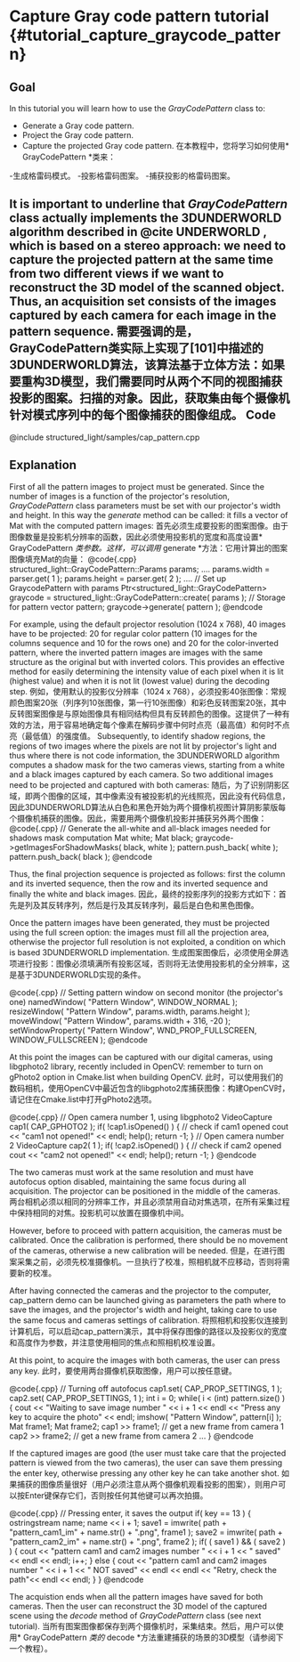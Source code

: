 Capture Gray code pattern tutorial {#tutorial_capture_graycode_pattern}
=============

Goal
----

In this tutorial you will learn how to use the *GrayCodePattern* class to:

-   Generate a Gray code pattern.
-   Project the Gray code pattern.
-   Capture the projected Gray code pattern.
在本教程中，您将学习如何使用* GrayCodePattern *类来：

-生成格雷码模式。
-投影格雷码图案。
-捕获投影的格雷码图案。

It is important to underline that *GrayCodePattern* class actually implements the 3DUNDERWORLD algorithm described in @cite UNDERWORLD , which is based on a stereo approach: we need to capture the projected pattern at the same time from two different views if we want to reconstruct the 3D model of the scanned object. Thus, an acquisition set consists of the images captured by each camera for each image in the pattern sequence.
需要强调的是，GrayCodePattern类实际上实现了[101]中描述的3DUNDERWORLD算法，该算法基于立体方法：如果要重构3D模型，我们需要同时从两个不同的视图捕获投影的图案。扫描的对象。因此，获取集由每个摄像机针对模式序列中的每个图像捕获的图像组成。
Code
----

@include structured_light/samples/cap_pattern.cpp

Explanation
-----------
First of all the pattern images to project must be generated. Since the number of images is a function of the projector's resolution, *GrayCodePattern* class parameters must be set with our projector's width and height. In this way the *generate* method can be called: it fills a vector of Mat with the computed pattern images:
首先必须生成要投影的图案图像。由于图像数量是投影机分辨率的函数，因此必须使用投影机的宽度和高度设置* GrayCodePattern *类参数。这样，可以调用* generate *方法：它用计算出的图案图像填充Mat的向量：
@code{.cpp}
  structured_light::GrayCodePattern::Params params;
    ....
  params.width = parser.get<int>( 1 );
  params.height = parser.get<int>( 2 );
    ....
  // Set up GraycodePattern with params
  Ptr<structured_light::GrayCodePattern> graycode = structured_light::GrayCodePattern::create( params );
  // Storage for pattern
  vector<Mat> pattern;
  graycode->generate( pattern );
@endcode

For example, using the default projector resolution (1024 x 768), 40 images have to be projected: 20 for regular color pattern (10 images for the columns sequence and 10 for the rows one) and 20 for the color-inverted pattern, where the inverted pattern images are images with the same structure as the original but with inverted colors. This provides an effective method for easily determining the intensity value of each pixel when it is lit (highest value) and when it is not lit (lowest value) during the decoding step.
例如，使用默认的投影仪分辨率（1024 x 768），必须投影40张图像：常规颜色图案20张（列序列10张图像，第一行10张图像）和彩色反转图案20张，其中反转图案图像是与原始图像具有相同结构但具有反转颜色的图像。这提供了一种有效的方法，用于容易地确定每个像素在解码步骤中何时点亮（最高值）和何时不点亮（最低值）的强度值。
Subsequently, to identify shadow regions, the regions of two images where the pixels are not lit by projector's light and thus where there is not code information, the 3DUNDERWORLD algorithm computes a shadow mask for the two cameras views, starting from a white and a black images captured by each camera. So two additional images need to be projected and captured with both cameras:
随后，为了识别阴影区域，即两个图像的区域，其中像素没有被投影机的光线照亮，因此没有代码信息，因此3DUNDERWORLD算法从白色和黑色开始为两个摄像机视图计算阴影蒙版每个摄像机捕获的图像。因此，需要用两个摄像机投影并捕获另外两个图像：
@code{.cpp}
  // Generate the all-white and all-black images needed for shadows mask computation
  Mat white;
  Mat black;
  graycode->getImagesForShadowMasks( black, white );
  pattern.push_back( white );
  pattern.push_back( black );
@endcode

Thus, the final projection sequence is projected as follows: first the column and its inverted sequence, then the row and its inverted sequence and finally the white and black images.
因此，最终的投影序列的投影方式如下：首先是列及其反转序列，然后是行及其反转序列，最后是白色和黑色图像。

Once the pattern images have been generated, they must be projected using the full screen option: the images must fill all the projection area, otherwise the projector full resolution is not exploited, a condition on which is based 3DUNDERWORLD implementation.
生成图案图像后，必须使用全屏选项进行投影：图像必须填满所有投影区域，否则将无法使用投影机的全分辨率，这是基于3DUNDERWORLD实现的条件。

@code{.cpp}
  // Setting pattern window on second monitor (the projector's one)
  namedWindow( "Pattern Window", WINDOW_NORMAL );
  resizeWindow( "Pattern Window", params.width, params.height );
  moveWindow( "Pattern Window", params.width + 316, -20 );
  setWindowProperty( "Pattern Window", WND_PROP_FULLSCREEN, WINDOW_FULLSCREEN );
@endcode

At this point the images can be captured with our digital cameras, using libgphoto2 library, recently included in OpenCV: remember to turn on gPhoto2 option in Cmake.list when building OpenCV.
此时，可以使用我们的数码相机，使用OpenCV中最近包含的libgphoto2库捕获图像：构建OpenCV时，请记住在Cmake.list中打开gPhoto2选项。

@code{.cpp}
  // Open camera number 1, using libgphoto2
  VideoCapture cap1( CAP_GPHOTO2 );
  if( !cap1.isOpened() )
  {
    // check if cam1 opened
    cout << "cam1 not opened!" << endl;
    help();
    return -1;
  }
  // Open camera number 2
  VideoCapture cap2( 1 );
  if( !cap2.isOpened() )
  {
     // check if cam2 opened
     cout << "cam2 not opened!" << endl;
     help();
     return -1;
  }
@endcode

The two cameras must work at the same resolution and must have autofocus option disabled, maintaining the same focus during all acquisition. The projector can be positioned in the middle of the cameras.
两台相机必须以相同的分辨率工作，并且必须禁用自动对焦选项，在所有采集过程中保持相同的对焦。投影机可以放置在摄像机中间。

However, before to proceed with pattern acquisition, the cameras must be calibrated. Once the calibration is performed, there should be no movement of the cameras, otherwise a new calibration will be needed.
但是，在进行图案采集之前，必须先校准摄像机。一旦执行了校准，照相机就不应移动，否则将需要新的校准。

After having connected the cameras and the projector to the computer, cap_pattern demo can be launched giving as parameters the path where to save the images, and the projector's width and height, taking care to use the same focus and cameras settings of calibration.
将照相机和投影仪连接到计算机后，可以启动cap_pattern演示，其中将保存图像的路径以及投影仪的宽度和高度作为参数，并注意使用相同的焦点和照相机校准设置。

At this point, to acquire the images with both cameras, the user can press any key.
此时，要使用两台摄像机获取图像，用户可以按任意键。

@code{.cpp}
  // Turning off autofocus
  cap1.set( CAP_PROP_SETTINGS, 1 );
  cap2.set( CAP_PROP_SETTINGS, 1 );
  int i = 0;
  while( i < (int) pattern.size() )
  {
    cout << "Waiting to save image number " << i + 1 << endl << "Press any key to acquire the photo" << endl;
    imshow( "Pattern Window", pattern[i] );
    Mat frame1;
    Mat frame2;
    cap1 >> frame1;  // get a new frame from camera 1
    cap2 >> frame2;  // get a new frame from camera 2
     ...
  }
@endcode

If the captured images are good (the user must take care that the projected pattern is viewed from the two cameras), the user can save them pressing the enter key, otherwise pressing any other key he can take another shot.
如果捕获的图像质量很好（用户必须注意从两个摄像机观看投影的图案），则用户可以按Enter键保存它们，否则按任何其他键可以再次拍摄。

@code{.cpp}
      // Pressing enter, it saves the output
      if( key == 13 )
      {
        ostringstream name;
        name << i + 1;
        save1 = imwrite( path + "pattern_cam1_im" + name.str() + ".png", frame1 );
        save2 = imwrite( path + "pattern_cam2_im" + name.str() + ".png", frame2 );
        if( ( save1 ) && ( save2 ) )
        {
          cout << "pattern cam1 and cam2 images number " << i + 1 << " saved" << endl << endl;
          i++;
        }
        else
        {
          cout << "pattern cam1 and cam2 images number " << i + 1 << " NOT saved" << endl << endl << "Retry, check the path"<< endl << endl;
        }
      }
@endcode

The acquistion ends when all the pattern images have saved for both cameras. Then the user can reconstruct the 3D model of the captured scene using the *decode* method of *GrayCodePattern* class (see next tutorial).
当所有图案图像都保存到两个摄像机时，采集结束。然后，用户可以使用* GrayCodePattern *类的* decode *方法重建捕获的场景的3D模型（请参阅下一个教程）。
